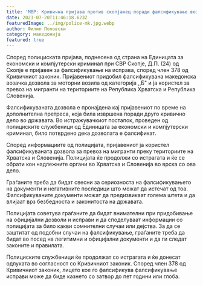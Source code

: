 ```yaml
---
title: 'МВР: Кривична пријава против скопјанец поради фалсификување возачка дозвола - 20 ЈУЛИ 2023'
date: 2023-07-20T11:46:18.623Z
featuredImage: ../img/police-mk.jpg.webp
author: Филип Поповски
category: македонија
featured: true
---
```

Според полициската пријава, поднесена од страна на Единицата за економски и компјутерски криминал при СВР Скопје, Д.П. (24) од Скопје е пријавен за фалсификување на исправа, според член 378 од Кривичниот законик. Пријавениот придобил фалсификувана македонска возачка дозвола за моторни возила од категорија ,,Б" и ја користел за превоз на мигранти на териториите на Република Хрватска и Република Словенија.

Фалсификуваната дозвола е пронајдена кај пријавениот по време на дополнителна претреса, која била извршена поради друго кривично дело во државата. Во истражувачкиот постапок, проведен од полициските службеници од Единицата за економски и компјутерски криминал, било потврдено дека дозволата е фалсификат.

Според информациите од полицијата, пријавениот ја користел фалсификуваната дозвола за превоз на мигранти преку териториите на Хрватска и Словенија. Полицијата ќе продолжи со истрагата и ќе се обрати кон надлежните органи во Хрватска и Словенија во врска со ова дело.

Граѓаните треба да бидат свесни за сериозноста на фалсификувањето на документи и негативните последици што можат да истечат од тоа. Фалсификуваните документи можат да предизвикаат голема штета и да влијаат врз безбедноста и законитоста на државата.

Полицијата советува граѓаните да бидат внимателни при придобивање на официјални дозволи и исправи и да споделуваат информации со полицијата за било какви сомнителни случаи или дејства. За да се заштитат од подобни случаи на фалсификување, граѓаните треба да бидат во посед на легитимни и официјални документи и да ги следат законите и правилата.

Полициските службеници ќе продолжат со истрагата и ќе донесат одлуката во согласност со Кривичниот законик. Според член 378 од Кривичниот законик, лицето кое го фалсификува фалсификување исправи може да биде казнето со затвор до пет години или глоба.
